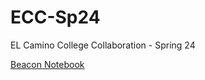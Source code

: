 # ECC-Sp24
EL Camino College Collaboration - Spring 24

[Beacon Notebook](https://elcamino.cloudbank.2i2c.cloud/hub/user-redirect/git-pull?repo=https%3A%2F%2Fgithub.com%2Fds-modules%2FECC-Sp24&branch=main&urlpath=lab%2Ftree%2FECC-Sp24%2F%5BSpring_2024%5D_BEACON_Notebook.ipynb)
